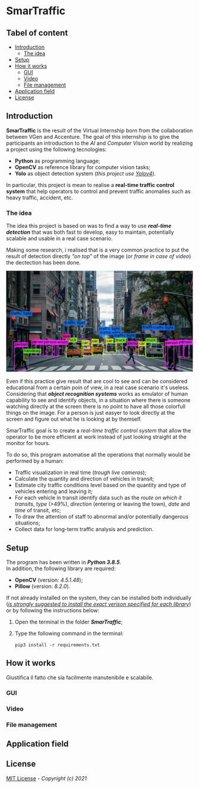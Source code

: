 # SmarTraffic

## Tabel of content

* [Introduction](#Introduction "Go to the section")
    - [The idea](#The-idea "Go to the subsection")
* [Setup](#Setup "Go to the section")
* [How it works](#How-it-works "Go to the section")
    - [GUI](#GUI "Go to the subsection")
    - [Video](#Video "Go to the subsection")
    - [File management](#File-management "Go to the subsection")
* [Application field](#Application-field "Go to the section")
* [License](#License "Go to the section")

## Introduction

<b>SmarTraffic</b> is the result of the Virtual Internship born from the collaboration between VGen and Accenture. 
The goal of this internship is to give the participants an introduction to the <i>AI</i> and <i>Computer Vision</i> world by realizing a project using the following tecnologies:

- <b>Python</b> as programming language;
- <b>OpenCV</b> as reference library for computer vision tasks;
- <b>Yolo</b> as object detection system (<i>this project use [Yolov4](readme/2004.10934.pdf)</i>).</li>

In particular, this project is mean to realise a <b>real-time traffic control system</b> that help operators to control and prevent traffic anomalies such as heavy traffic, accident, etc.

### The idea

The idea this project is based on was to find a way to use <b><i>real-time detection</i></b> that was both fast to develop, easy to maintain, potentially scalable and usable in a real case scenario.</br>

Making some research, i realised that is a very common practice to put the result of detection directly <i>"on top"</i> of the image (<i>or frame in case of video</i>) the dectection has been done.

![](readme/img1.png "Result of object detection on an image")

Even if this practice give result that are cool to see and can be considered educational from a certain poin of view, in a real case scenario it's useless. Considering that <i><b>object recognition systems</b></i> works as emulator of human capability to see and identify objects, in a situation where there is someone watching directly at the screen there is no point to have all those colorfull things on the image. For a person is just easyer to look directly at the screen and figure out what he is looking at by themself.

SmarTraffic goal is to create a <i>real-time traffic control system</i> that allow the operator to be more efficient at work instead of just looking straight at the monitor for hours.

To do so, this program automatise all the operations that normally would be performed by a human:

<ul>
    <li>Traffic visualization in real time (<i>trough live cameras</i>);</li>
    <li>Calculate the quantity and direction of vehicles in transit;</li>
    <li>Estimate city traffic conditions level based on the quantity and type of vehicles entering and leaving it;</li>
    <li>For each vehicle in transit identify data such as the <i>route on which it transits</i>, <i>type</i> (>49%), <i>direction</i> (entering or leaving the town), <i>date</i> and <i>time</i> of transit, etc;</li>
    <li>To draw the attention of staff to abnormal and/or potentially dangerous situations;</li>
    <li>Collect data for long-term traffic analysis and prediction.</li>
</ul>


## Setup

The program has been written in <b><i>Python 3.8.5</i></b>.</br>
In addition, the following library are required:

<ul>
    <li><b>OpenCV</b> (version: <i>4.5.1.48</i>);</li>
    <li><b>Pillow</b> (version: <i>8.2.0</i>).</li>
</ul>

If not already installed on the system, they can be installed both individually (<u><i>is strongly suggested to install the exact verison specified for each library</i></u>) or by following the instructions below:

1. Open the terminal in the folder <b><i>SmarTraffic</i></b>;

2. Type the following command in the terminal:

    ```console
    pip3 install -r requirements.txt
    ```

## How it works

Giustifica il fatto che sia facilmente manutenibile e scalabile.

### GUI

### Video

### File management

## Application field

## License

[MIT License](LICENSE) - <i> Copyright (c) 2021 </i>
